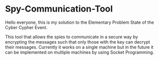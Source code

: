# Spy-Communication-Tool
Hello everyone, this is my solution to the Elementary Problem State of the Cyber Cypher Event.  

This tool that allows the spies to communicate in a secure way by encrypting the messages such that only those with the key can decrypt their messages.
Currently it works on a single machine but in the future it can be implemented on multiple machines by using Socket Programming.
